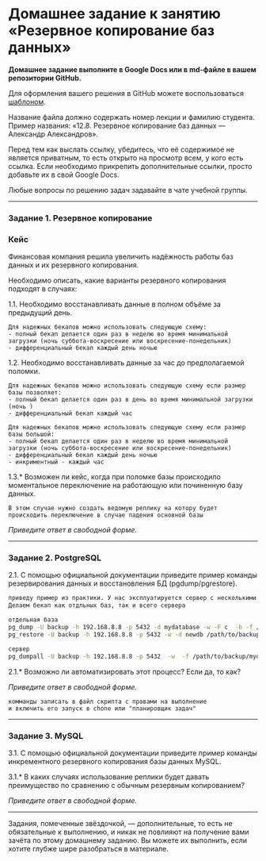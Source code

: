 # Домашнее задание к занятию «Резервное копирование баз данных»

**Домашнее задание выполните в Google Docs или в md-файле в вашем репозитории GitHub.** 

Для оформления вашего решения в GitHub можете воспользоваться [шаблоном](https://github.com/netology-code/sys-pattern-homework).

Название файла должно содержать номер лекции и фамилию студента. Пример названия: «12.8. Резервное копирование баз данных — Александр Александров».

Перед тем как выслать ссылку, убедитесь, что её содержимое не является приватным, то есть открыто на просмотр всем, у кого есть ссылка. Если необходимо прикрепить дополнительные ссылки, просто добавьте их в свой Google Docs.

Любые вопросы по решению задач задавайте в чате учебной группы.

---

### Задание 1. Резервное копирование

### Кейс
Финансовая компания решила увеличить надёжность работы баз данных и их резервного копирования. 

Необходимо описать, какие варианты резервного копирования подходят в случаях: 

1.1. Необходимо восстанавливать данные в полном объёме за предыдущий день.

```
Для надежных бекапов можно использовать следующую схему:
- полный бекап делается один раз в неделю во время минимальной загрузки (ночь суббота-воскресение или воскресение-понедельник)
- дифференциальный бекап каждый день ночью
```

1.2. Необходимо восстанавливать данные за час до предполагаемой поломки.

```
Для надежных бекапов можно использовать следующую схему если размер базы позволяет:
- полный бекап делается один раз в день во время минимальной загрузки (ночь )
- дифференциальный бекап каждый час

Для надежных бекапов можно использовать следующую схему если размер базы большой:
- полный бекап делается один раз в неделю во время минимальной загрузки (ночь суббота-воскресение или воскресение-понедельник)
- дифференциальный бекап каждый день ночью
- инкриментный - каждый час

```

1.3.* Возможен ли кейс, когда при поломке базы происходило моментальное переключение на работающую или починенную базу данных.

```
В этом случае нужно создать ведомую реплику на котору будет происходить переключение в случае падения основной базы
```

*Приведите ответ в свободной форме.*

---

### Задание 2. PostgreSQL

2.1. С помощью официальной документации приведите пример команды резервирования данных и восстановления БД (pgdump/pgrestore).

```bash
приведу пример из практики. У нас эксплуатируется сервер с несколькими базами данных.
Делаем бекап как отдльных баз, так и всего сервера

отдельная база
pg_dump -U backup -h 192.168.8.8 -p 5432 -d mydatabase -w -F c  -b -f /path/to/backup/mydb.backup
pg_restore -U backup -h 192.168.8.8 -p 5432 -w -d newdb /path/to/backup/mydb.backup

сервер
pg_dumpall -U backup -h 192.168.8.8 -p 5432  -w  -f /path/to/backup/mydb
```

2.1.* Возможно ли автоматизировать этот процесс? Если да, то как?

*Приведите ответ в свободной форме.*

```
комманды записать в файл скрипта с правами на выполнение
и включить его запуск в chone или "планировщик задач"

```

---

### Задание 3. MySQL

3.1. С помощью официальной документации приведите пример команды инкрементного резервного копирования базы данных MySQL. 

3.1.* В каких случаях использование реплики будет давать преимущество по сравнению с обычным резервным копированием?

*Приведите ответ в свободной форме.*

---

Задания, помеченные звёздочкой, — дополнительные, то есть не обязательные к выполнению, и никак не повлияют на получение вами зачёта по этому домашнему заданию. Вы можете их выполнить, если хотите глубже шире разобраться в материале.
